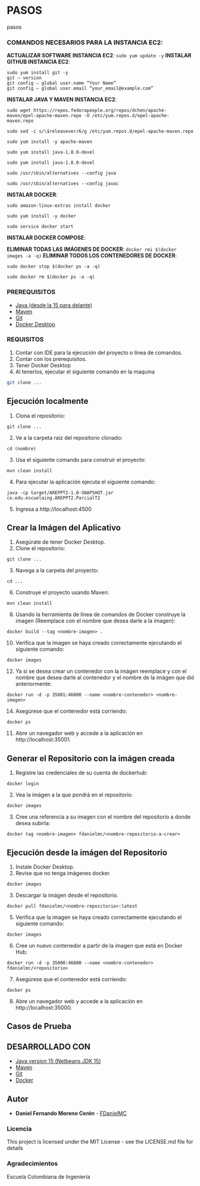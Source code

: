 # PASOS

pasos

### COMANDOS NECESARIOS PARA LA INSTANCIA EC2:

**ACTUALIZAR SOFTWARE INSTANCIA EC2**: `sudo yum update -y` 
**INSTALAR GITHUB INSTANCIA EC2**: 
```
sudo yum install git -y
git — version
git config — global user.name “Your Name”
git config — global user.email “your_email@example.com”
```
**INSTALAR JAVA  Y MAVEN INSTANCIA EC2**:
```
sudo wget https://repos.fedorapeople.org/repos/dchen/apache-maven/epel-apache-maven.repo -O /etc/yum.repos.d/epel-apache-maven.repo
``` 

```
sudo sed -i s/\$releasever/6/g /etc/yum.repos.d/epel-apache-maven.repo
```

```
sudo yum install -y apache-maven
```

```
sudo yum install java-1.8.0-devel
```

```
sudo yum install java-1.8.0-devel
```

```
sudo /usr/sbin/alternatives --config java
```

```
sudo /usr/sbin/alternatives --config javac
```

**INSTALAR DOCKER**: 

```
sudo amazon-linux-extras install docker
```

```
sudo yum install -y docker
```

```
sudo service docker start
```

**INSTALAR DOCKER COMPOSE**:

**ELIMINAR TODAS LAS IMÁGENES DE DOCKER**: `docker rmi $(docker images -a -q)`
**ELIMINAR TODOS LOS CONTENEDORES DE DOCKER**: 

```
sudo docker stop $(docker ps -a -q)
```

```
sudo docker rm $(docker ps -a -q)
```


### PREREQUISITOS

* [Java (desde la 15 para delante)](https://www.oracle.com/co/java/technologies/downloads/) 
* [Maven](https://maven.apache.org/download.cgi) 
* [Git](https://git-scm.com/downloads)
* [Docker Desktop](https://www.docker.com/products/docker-desktop/)

### REQUISITOS

1. Contar con IDE para la ejecución del proyecto o línea de comandos.
2. Contar con los prerequisitos.
3. Tener Docker Desktop
4. Al tenerlos, ejecutar el siguiente comando en la maquina

```bash
git clone ...
```

## Ejecución localmente

1. Clona el repositorio:

```
git clone ...
```

2. Ve a la carpeta raíz del repositorio clonado: 

```
cd (nombre)
```

3. Usa el siguiente comando para construir el proyecto:

```
mvn clean install
```

4. Para ejecutar la aplicación ejecuta el siguiente comando:

```
java -cp target/AREPPT2-1.0-SNAPSHOT.jar co.edu.escuelaing.AREPPT2.ParcialT2  
```

5. Ingresa a http://localhost:4500

## Crear la Imágen del Aplicativo

1. Asegúrate de tener Docker Desktop.
2. Clone el repositorio:
   
```
git clone ...
```
    
3. Navega a la carpeta del proyecto:
   
```
cd ...
```
    
6. Construye el proyecto usando Maven:
   
```
mvn clean install 
```
    
8. Usando la herramienta de línea de comandos de Docker construye la imagen (Reemplace <nombre-imagen> con el nombre que desea darle a la imagen):
   
```
docker build --tag <nombre-imagen> .
```

10. Verifica que la imagen se haya creado correctamente ejecutando el siguiente comando:
    
```
docker images
```

12. Ya si se desea crear un contenedor con la imágen reemplace <nombre-contenedor> y <nombre-imagen> con el nombre que desea darle al contenedor y el nombre de la imágen que  dió anteriormente:
    
```
docker run -d -p 35001:46000 --name <nombre-contenedor> <nombre-imagen>
```

14. Asegúrese que el contenedor está corriendo:
    
```
docker ps
```

11. Abre un navegador web y accede a la aplicación en http://localhost:35001.

## Generar el Repositorio con la imágen creada

1. Registre las credenciales de su cuenta de dockerhub:

```
docker login
```
2. Vea la imágen a la que pondrá en el repositorio:

```
docker images
```

3. Cree una referencia a su imagen con el nombre del repositorio a donde desea subirla:

```
docker tag <nombre-imagen> fdanielmc/<nombre-repositorio-a-crear>
```

## Ejecución desde la imágen del Repositorio

1. Instale Docker Desktop.
2. Revise que no tenga imágenes docker.
   
```
docker images
```

3. Descargar la imágen desde el repositorio.

```
docker pull fdanielmc/<nombre-repositorio>:latest
```

5. Verifica que la imagen se haya creado correctamente ejecutando el siguiente comando:
```
docker images
```

6. Cree un nuevo contenedor a partir de la imagen que está en Docker Hub:
   
```
docker run -d -p 35000:46000 --name <nombre-contenedor> fdanielmc/<repositorio>
```

7. Asegúrese que el contenedor está corriendo:
   
```
docker ps
```

8. Abre un navegador web y accede a la aplicación en http://localhost:35000.


## Casos de Prueba


## DESARROLLADO CON

* [Java version 15 (Netbeans JDK 15)](https://www.oracle.com/co/java/technologies/downloads/)
* [Maven](https://maven.apache.org/download.cgi)
* [Git](https://git-scm.com/downloads)
* [Docker](https://www.docker.com/products/docker-desktop/)

## Autor

* **Daniel Fernando Moreno Cerón** - [FDanielMC](https://github.com/FDanielMC)

### Licencia

This project is licensed under the MIT License - see the LICENSE.md file for details

### Agradecimientos

Escuela Colombiana de Ingeniería
